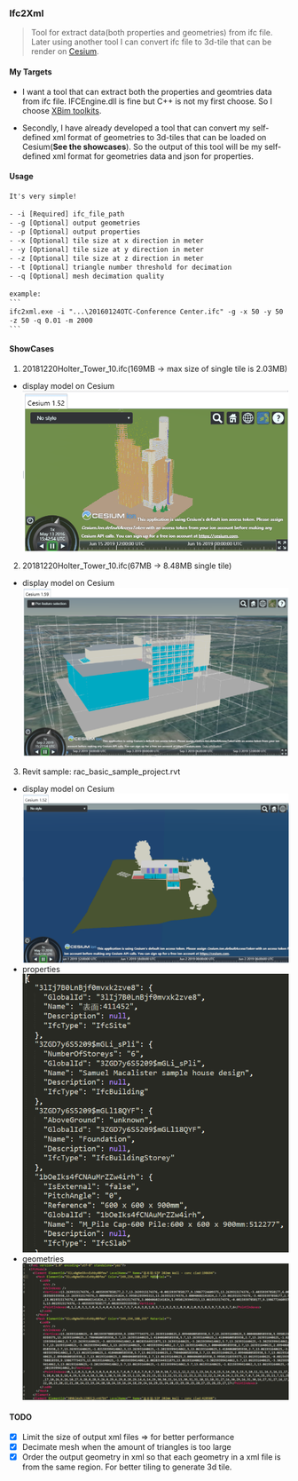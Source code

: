 ### Ifc2Xml

>Tool for extract data(both properties and geometries) from ifc file. Later using another tool I can convert ifc file to 3d-tile that can be render on [Cesium](https://cesiumjs.org/).

#### My Targets

- I want a tool that can extract both the properties and geomtries data from ifc file. IFCEngine.dll is fine but C++ is not my first choose. So I choose [XBim toolkits](https://github.com/xBimTeam).

- Secondly, I have already developed a tool that can convert my self-defined xml format of geometries to 3d-tiles that can be loaded on Cesium(**See the showcases**). So the output of this tool will be my self-defined xml format for geometries data and json for properties.

#### Usage
    It's very simple!

    - -i [Required] ifc_file_path
    - -g [Optional] output geometries
    - -p [Optional] output properties
    - -x [Optional] tile size at x direction in meter
    - -y [Optional] tile size at y direction in meter
    - -z [Optional] tile size at z direction in meter
    - -t [Optional] triangle number threshold for decimation
    - -q [Optional] mesh decimation quality
    
    example:
    ```
    ifc2xml.exe -i "...\20160124OTC-Conference Center.ifc" -g -x 50 -y 50 -z 50 -q 0.01 -m 2000
    ```

#### ShowCases
1. 20181220Holter_Tower_10.ifc(169MB -> max size of single tile is 2.03MB)
- display model on Cesium
![image](https://github.com/XinJack/ifc2xml/blob/master/pics/mesh-decimation.png?raw=false)
2. 20181220Holter_Tower_10.ifc(67MB -> 8.48MB single tile)
- display model on Cesium
![image](https://github.com/XinJack/ifc2xml/blob/master/pics/ConferenceCenter.png?raw=false)
3. Revit sample: rac_basic_sample_project.rvt
- display model on Cesium
![image](https://github.com/XinJack/ifc2xml/blob/master/pics/cesium.png?raw=false)
- properties
![image](https://github.com/XinJack/ifc2xml/blob/master/pics/properties.png?raw=false)
- geometries
![image](https://github.com/XinJack/ifc2xml/blob/master/pics/geometries.png?raw=false)

#### TODO
- [x] Limit the size of output xml files => for better performance
- [x] Decimate mesh when the amount of triangles is too large
- [x] Order the output geometry in xml so that each geometry in a xml file is from the same region. For better tiling to generate 3d tile.
